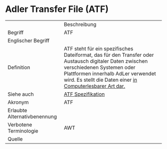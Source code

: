 # Adler Transfer File (ATF)

<link-summary rel="summary"/>
<card-summary rel="summary"/>
<web-summary rel="summary"/>


<table>
    <tr>
        <td></td>
        <td>Beschreibung</td>
    </tr>
    <tr>
        <td>Begriff</td>
        <td>ATF</td>
    </tr>
    <tr>
        <td>Englischer Begriff</td>
        <td></td>
    </tr>
    <tr>
        <td>Definition</td>
        <td id="summary" >ATF steht für ein spezifisches Dateiformat, das für den Transfer oder Austausch digitaler Daten zwischen verschiedenen Systemen oder Plattformen innerhalb AdLer verwendet wird.
        Es stellt die Daten einer <a href="Lernwelt-GE.md"> in Computerlesbarer Art dar.</a>
</td>
    </tr>  
    <tr>
        <td>Siehe auch</td>
        <td><a href="AdLer-Transfer-File-ATF.md">ATF Spezifikation</a></td>
    </tr>
    <tr>
        <td>Akronym</td>
        <td>ATF</td>
    </tr>
   <tr>
        <td>Erlaubte Alternativbenennung</td>
        <td></td>
    </tr>
   <tr>
        <td>Verbotene Terminologie</td>
        <td>AWT</td>
    </tr>
   <tr>
        <td>Quelle</td>
        <td></td>
    </tr>
</table>
